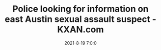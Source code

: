 ---
"title": "Police looking for information on east Austin sexual assault suspect - KXAN.com"
"date": "2021-8-19 7:0:0"
"feed_name": "GOOGLENEWS"
"feed_website": "https://news.google.com/search?q=drilling%2Bincident&hl=en-US&gl=US&ceid=US:en"
"feed_rss": "https://news.google.com/rss/search?q=drilling%2Bincident&hl=en-US&gl=US&ceid=US:en"
"link": "https://www.kxan.com/news/crime/police-looking-for-information-on-east-austin-sexual-assault/"
"file": "_posts/2021-8-19-7-0-0_GOOGLENEWS_32e505991daa4b9a58799e5d1a0a3dfa22938996.md"
"accident": "0"
"drilling": "0"
"dead": "0"
"injured": "0"
---
